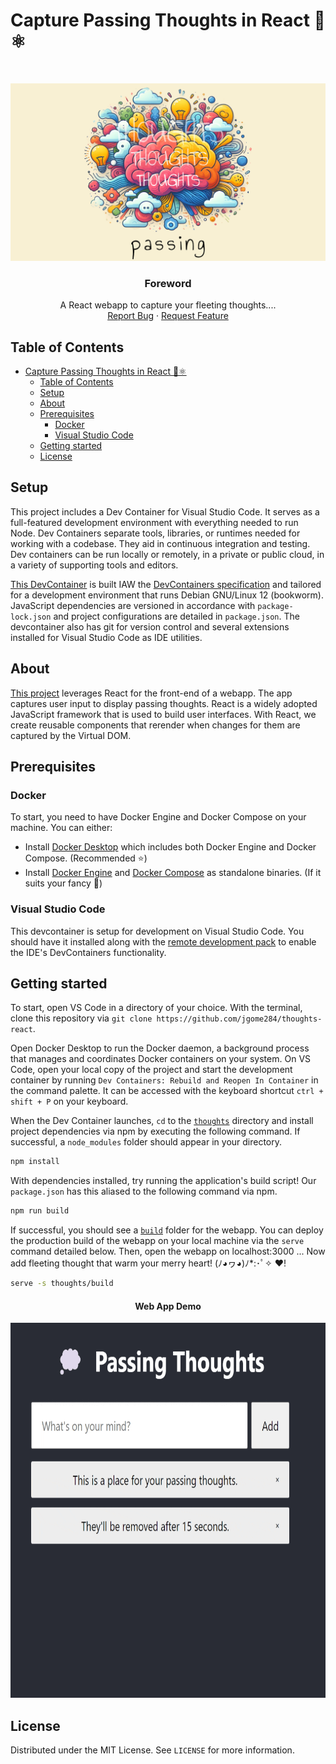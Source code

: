 # Capture Passing Thoughts in React 🧠⚛️

<br />
<p align="center">
  <a href="https://github.com/jgome284/thoughts-react">
    <img src="imgs/thoughts-webapp-banner.png" alt="Thoughts Webapp Banner">
  </a>

  <h3 align="center">Foreword</h3>

  <p align="center">
    A React webapp to capture your fleeting thoughts....
    <br />
    <a href="https://github.com/jgome284/thoughts-react/issues">Report Bug</a>
    ·
    <a href="https://github.com/jgome284/thoughts-react/issues">Request Feature</a>
  </p>
</p>

## Table of Contents

- [Capture Passing Thoughts in React 🧠⚛️](#capture-passing-thoughts-in-react-️)
  - [Table of Contents](#table-of-contents)
  - [Setup](#setup)
  - [About](#about)
  - [Prerequisites](#prerequisites)
    - [Docker](#docker)
    - [Visual Studio Code](#visual-studio-code)
  - [Getting started](#getting-started)
  - [License](#license)

## Setup

This project includes a Dev Container for Visual Studio Code. It serves as a full-featured development environment with everything needed to run Node. Dev Containers separate tools, libraries, or runtimes needed for working with a codebase. They aid in continuous integration and testing. Dev containers can be run locally or remotely, in a private or public cloud, in a variety of supporting tools and editors.

[This DevContainer](.devcontainer) is built IAW the [DevContainers specification](https://containers.dev/implementors/spec/) and tailored for a development environment that runs Debian GNU/Linux 12 (bookworm). JavaScript dependencies are versioned in accordance with `package-lock.json` and project configurations are detailed in `package.json`. The devcontainer also has git for version control and several extensions installed for Visual Studio Code as IDE utilities.

<!-- ABOUT THE PROJECT -->
## About

[This project](https://github.com/jgome284/thoughts-react) leverages React for the front-end of a webapp. The app captures user input to display passing thoughts. React is a widely adopted JavaScript framework that is used to build user interfaces. With React, we create reusable components that rerender when changes for them are captured by the Virtual DOM.

<!-- PREREQUISITES -->
## Prerequisites

### Docker

To start, you need to have Docker Engine and Docker Compose on your machine. You can either:

- Install [Docker Desktop](https://www.docker.com/products/docker-desktop/) which includes both Docker Engine and Docker Compose. (Recommended ⭐)
- Install [Docker Engine](https://docs.docker.com/engine/install/binaries/) and [Docker Compose](https://docs.docker.com/compose/install/standalone/) as standalone binaries. (If it suits your fancy 🤵)

### Visual Studio Code

This devcontainer is setup for development on Visual Studio Code. You should have it installed along with the [remote development pack](https://marketplace.visualstudio.com/items?itemName=ms-vscode-remote.vscode-remote-extensionpack) to enable the IDE's DevContainers functionality.

<!-- GETTING STARTED -->
## Getting started

To start, open VS Code in a directory of your choice. With the terminal, clone this repository via `git clone https://github.com/jgome284/thoughts-react`.

Open Docker Desktop to run the Docker daemon, a background process that manages and coordinates Docker containers on your system. On VS Code, open your local copy of the project and start the development container by running `Dev Containers: Rebuild and Reopen In Container` in the command palette. It can be accessed with the keyboard shortcut `ctrl + shift + P` on your keyboard.

When the Dev Container launches, `cd` to the [`thoughts`](./thoughts/) directory and install project dependencies via npm by executing the following command. If successful, a `node_modules` folder should appear in your directory.

```sh
npm install
```

With dependencies installed, try running the application's build script! Our `package.json` has this aliased to the following command via npm.

```sh
npm run build
```

If successful, you should see a [`build`](./thoughts/build/) folder for the webapp. You can deploy the production build of the webapp on your local machine via the `serve` command detailed below. Then, open the webapp on localhost:3000 ... Now add fleeting thought that warm your merry heart! (ﾉ◕ヮ◕)ﾉ*:･ﾟ✧ ❤️!

```sh
serve -s thoughts/build
```

<h4 align="center"> Web App Demo</h4>
<p align="center">
<img src="imgs/demo.gif" alt="Test Output" height="600"/>
</p>

## License

Distributed under the MIT License. See `LICENSE` for more information.

